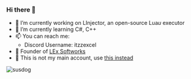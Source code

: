 ### Hi there 👋

- 🔭 I’m currently working on LInjector, an open-source Lua*u* executor
- 🌱 I’m currently learning C#, C++
- 📫 You can reach me:
  - Discord Username: itzzexcel
- 🏦 Founder of [LEx Softworks](https://github.com/LExteamz)
- 💎 This is not my main account, use [this instead](https://github.com/ItzzExcel)

![susdog](https://github-readme-stats.vercel.app/api?username=ItzzExcel&show_icons=true&theme=synthwave#gh-dark-mode-only)
